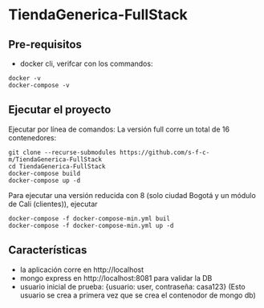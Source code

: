 # TiendaGenerica-FullStack

## Pre-requisitos
- docker cli, verifcar con los commandos:
```Shell
docker -v
docker-compose -v
```

## Ejecutar el proyecto
Ejecutar por línea de comandos:
La versión full corre un total de 16 contenedores:
```Shell
git clone --recurse-submodules https://github.com/s-f-c-m/TiendaGenerica-FullStack
cd TiendaGenerica-FullStack
docker-compose build
docker-compose up -d
```
Para ejecutar una versión reducida con 8 (solo ciudad Bogotá y un módulo de Cali (clientes)), ejecutar
```Shell
docker-compose -f docker-compose-min.yml buil
docker-compose -f docker-compose-min.yml up -d
```
## Características
- la aplicación corre en http://localhost
- mongo express en http://localhost:8081 para validar la DB
- usuario inicial de prueba: {usuario: user, contraseña: casa123} (Esto usuario se crea a primera vez que se crea el contenodor de mongo db)
